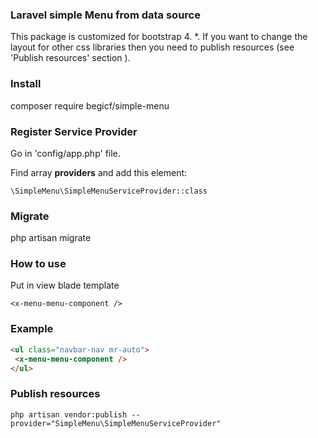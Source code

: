  
### Laravel simple Menu from data source

This package is customized for bootstrap 4. *. If you want to change the layout for other css libraries then you need to publish resources (see 'Publish resources' section ).

### Install
composer require begicf/simple-menu

### Register Service Provider
Go in 'config/app.php' file.

Find array **providers** and add this element:
```
\SimpleMenu\SimpleMenuServiceProvider::class
```

### Migrate 
php artisan migrate

### How to use

Put in view blade template 
```
<x-menu-menu-component />
```
### Example  
 ``` html
<ul class="navbar-nav mr-auto">
  <x-menu-menu-component />
</ul>
 ```
### Publish resources 
```
php artisan vendor:publish --provider="SimpleMenu\SimpleMenuServiceProvider"

 ```
